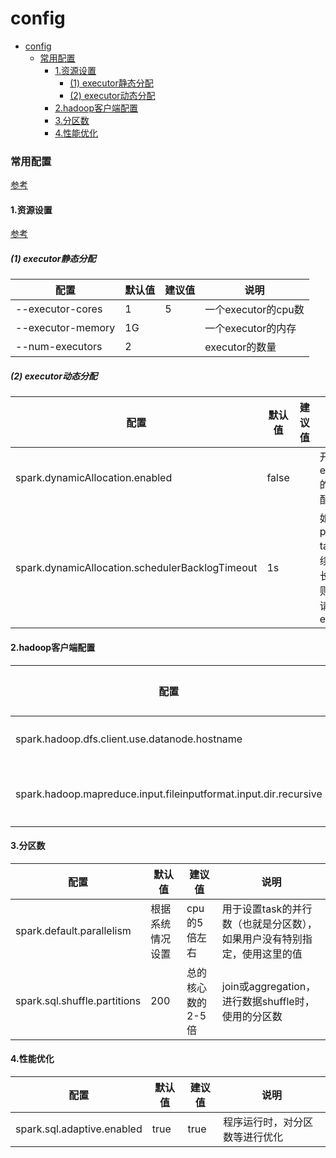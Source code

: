 # config


<!-- @import "[TOC]" {cmd="toc" depthFrom=1 depthTo=6 orderedList=false} -->

<!-- code_chunk_output -->

- [config](#config)
    - [常用配置](#常用配置)
      - [1.资源设置](#1资源设置)
        - [(1) executor静态分配](#1-executor静态分配)
        - [(2) executor动态分配](#2-executor动态分配)
      - [2.hadoop客户端配置](#2hadoop客户端配置)
      - [3.分区数](#3分区数)
      - [4.性能优化](#4性能优化)

<!-- /code_chunk_output -->


### 常用配置

[参考](https://spark.apache.org/docs/latest/configuration.html)

#### 1.资源设置

[参考](https://medium.com/analytics-vidhya/understanding-resource-allocation-configurations-for-a-spark-application-9c1307e6b5e3)

##### (1) executor静态分配

|配置|默认值|建议值|说明|
|-|-|-|-|
|--executor-cores|1|5|一个executor的cpu数|
|--executor-memory|1G||一个executor的内存|
|--num-executors|2||executor的数量|

##### (2) executor动态分配
|配置|默认值|建议值|说明|
|-|-|-|-|
|spark.dynamicAllocation.enabled|false||开启executor的动态分配|
|spark.dynamicAllocation.schedulerBacklogTimeout|1s||如果有pending tasks持续了这么长时间，则就会申请新的executor|

#### 2.hadoop客户端配置

|配置|默认值|建议值|说明|
|-|-|-|-|
|spark.hadoop.dfs.client.use.datanode.hostname|false|true|使用hostname连接hdfs|
|spark.hadoop.mapreduce.input.fileinputformat.input.dir.recursive|false|true|可以迭代读取某个目录下的文件|

#### 3.分区数

|配置|默认值|建议值|说明|
|-|-|-|-|
|spark.default.parallelism|根据系统情况设置|cpu的5倍左右|用于设置task的并行数（也就是分区数），如果用户没有特别指定，使用这里的值|
|spark.sql.shuffle.partitions|200|总的核心数的2-5倍|join或aggregation，进行数据shuffle时，使用的分区数|

#### 4.性能优化

|配置|默认值|建议值|说明|
|-|-|-|-|
|spark.sql.adaptive.enabled|true|true|程序运行时，对分区数等进行优化|